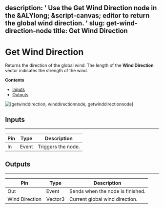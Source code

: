 description: ' Use the Get Wind Direction node in the &ALYlong; &script-canvas; editor
  to return the global wind direction. '
slug: get-wind-direction-node
title: Get Wind Direction
---
# Get Wind Direction<a name="get-wind-direction-node"></a>

Returns the direction of the global wind\. The length of the **Wind Direction** vector indicates the strength of the wind\.

**Contents**
+ [Inputs](#get-wind-direction-node-input)
+ [Outputs](#get-wind-direction-node-output)

![\[getwinddirection, winddirectionnode, getwinddirectionnode\]](/images/scripting/script-canvas/scriptcanvasnodes/script-canvas-get-wind-direction-node.png)

## Inputs<a name="get-wind-direction-node-input"></a>


****  

| Pin | Type | Description | 
| --- | --- | --- | 
| In | Event | Triggers the node\. | 

## Outputs<a name="get-wind-direction-node-output"></a>


****  

| Pin | Type | Description | 
| --- | --- | --- | 
| Out | Event | Sends when the node is finished\. | 
| Wind Direction | Vector3 | Current global wind direction\. | 